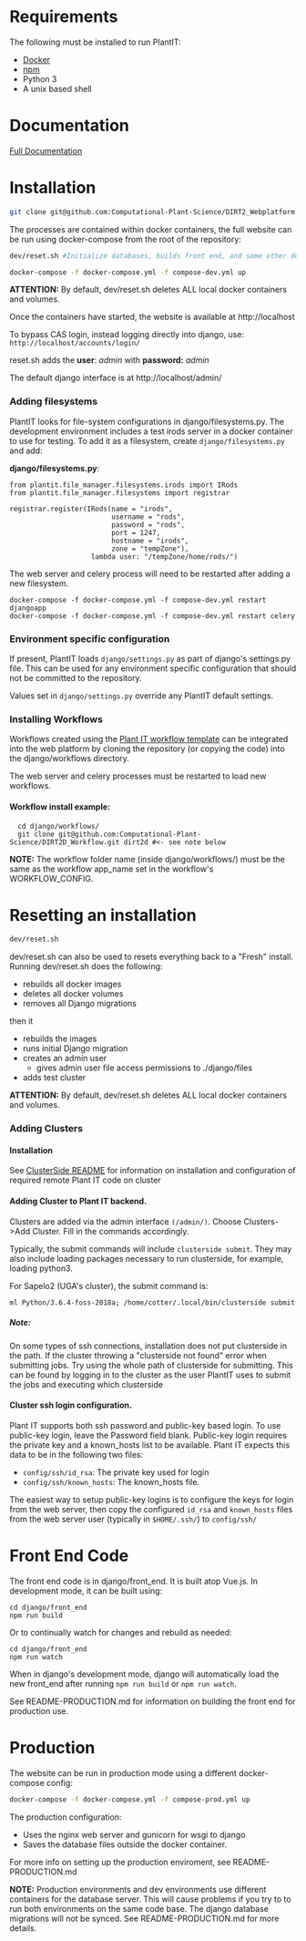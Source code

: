 # Requirements

The following must be installed to run PlantIT:

* [Docker](https://www.docker.com/)
* [npm](https://www.npmjs.com/get-npm)
* Python 3
* A unix based shell

# Documentation

[Full Documentation](https://computational-plant-science.github.io/DIRT2_Webplatform/build/html/index.html)

# Installation

```bash
git clone git@github.com:Computational-Plant-Science/DIRT2_Webplatform.git
```

The processes are contained within docker containers, the full website can be run using docker-compose from the root of the repository:

```bash
dev/reset.sh #Initialize databases, builds front end, and some other default values

docker-compose -f docker-compose.yml -f compose-dev.yml up
```

**ATTENTION:** By default, dev/reset.sh deletes ALL local docker containers and volumes.   

Once the containers have started, the website is available at http://localhost

To bypass CAS login, instead logging directly into django, use: `http://localhost/accounts/login/`

reset.sh adds the __user__: _admin_ with __password:__ _admin_

The default django interface is at http://localhost/admin/


### Adding filesystems
PlantIT looks for file-system configurations in django/filesystems.py. The development environment includes a test irods server in a docker container to use for testing. To add it as a filesystem, create `django/filesystems.py` and add:

__django/filesystems.py__:
```
from plantit.file_manager.filesystems.irods import IRods
from plantit.file_manager.filesystems import registrar

registrar.register(IRods(name = "irods",
                         username = "rods",
                         password = "rods",
                         port = 1247,
                         hostname = "irods",
                         zone = "tempZone"),
                    lambda user: "/tempZone/home/rods/")
```  

The web server and celery process will need to be restarted after adding a new filesystem.

```
docker-compose -f docker-compose.yml -f compose-dev.yml restart djangoapp
docker-compose -f docker-compose.yml -f compose-dev.yml restart celery
```

### Environment specific configuration
If present, PlantIT loads `django/settings.py` as part of django's settings.py file. This can be used for any environment specific configuration that should not be committed to the repository.

Values set in `django/settings.py` override any PlantIT default settings.

### Installing Workflows
Workflows created using the [Plant IT workflow template](https://github.com/Computational-Plant-Science/cookiecutter_PlantIT) can be integrated into the web platform by cloning the repository (or copying the code) into the django/workflows directory.

The web server and celery processes must be restarted to load new workflows.

#### Workflow install example:
```
  cd django/workflows/
  git clone git@github.com:Computational-Plant-Science/DIRT2D_Workflow.git dirt2d #<- see note below
```

__NOTE:__ The workflow folder name (inside django/workflows/) must be the same
as the workflow app_name set in the workflow's WORKFLOW_CONFIG.


# Resetting an installation
```bash
dev/reset.sh
```

dev/reset.sh can also be used to resets everything back to a "Fresh" install. Running dev/reset.sh does the following:

   - rebuilds all docker images
   - deletes all docker volumes
   - removes all Django migrations

then it

   - rebuilds the images
   - runs initial Django migration
   - creates an admin user
      - gives admin user file access permissions to ./django/files
   - adds test cluster

**ATTENTION:** By default, dev/reset.sh deletes ALL local docker containers and volumes.   

### Adding Clusters

#### Installation
See [ClusterSide README](https://github.com/Computational-Plant-Science/DIRT2_ClusterSide) for information
on installation and configuration of required remote Plant IT code on cluster

#### Adding Cluster to Plant IT backend.
Clusters are added via the admin interface `(/admin/)`. Choose Clusters->Add Cluster. Fill in the commands
accordingly.

Typically, the submit commands will include `clusterside submit`. They may also include loading packages necessary to run clusterside, for example, loading python3.

For Sapelo2 (UGA's cluster), the submit command is:

```
ml Python/3.6.4-foss-2018a; /home/cotter/.local/bin/clusterside submit
```

##### Note:
On some types of ssh connections, installation does not put clusterside in the path. If the cluster throwing a "clusterside not found" error when submitting jobs. Try using the whole path of clusterside for submitting. This can be found by logging in to the cluster as the user PlantIT uses to submit the jobs and executing which clusterside

#### Cluster ssh login configuration.
Plant IT supports both ssh password and public-key based
login. To use public-key login, leave the Password field blank. Public-key login requires the private key and a known_hosts list to be available. Plant IT expects this data to be in the following two files:

- `config/ssh/id_rsa`: The private key used for login
- `config/ssh/known_hosts`: The known_hosts file.

The easiest way to setup public-key logins is to configure the keys for login from the web server, then copy the configured `id_rsa` and `known_hosts` files from the web server user (typically in `$HOME/.ssh/`) to `config/ssh/`

# Front End Code
The front end code is in django/front_end. It is built atop Vue.js. In development mode, it can be built using:

```
cd django/front_end
npm run build
```

Or to continually watch for changes and rebuild as needed:

```
cd django/front_end
npm run watch
```

When in django's development mode, django will automatically load the new front_end after running `npm run build` or `npm run watch`.

See README-PRODUCTION.md for information on building the front end for production use.

# Production
The website can be run in production mode using a different docker-compose config:

```bash
docker-compose -f docker-compose.yml -f compose-prod.yml up
```

The production configuration:
- Uses the nginx web server and gunicorn for wsgi to django
- Saves the database files outside the docker container.

For more info on setting up the production enviroment, see README-PRODUCTION.md

__NOTE:__ Production environments and dev environments use different
containers for the database server. This will cause problems if you try to
to run both environments on the same code base. The django database migrations will not be synced. See README-PRODUCTION.md for more details.
